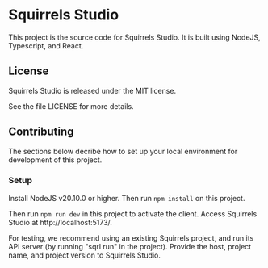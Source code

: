 # Squirrels Studio

This project is the source code for Squirrels Studio. It is built using NodeJS, Typescript, and React.

## License

Squirrels Studio is released under the MIT license.

See the file LICENSE for more details.

## Contributing 

The sections below decribe how to set up your local environment for development of this project.

### Setup

Install NodeJS v20.10.0 or higher. Then run `npm install` on this project.

Then run `npm run dev` in this project to activate the client. Access Squirrels Studio at http://localhost:5173/.

For testing, we recommend using an existing Squirrels project, and run its API server (by running "sqrl run" in the project). Provide the host, project name, and project version to Squirrels Studio.
